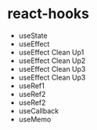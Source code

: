 # react-hooks

- useState
- useEffect
- useEffect Clean Up1
- useEffect Clean Up2
- useEffect Clean Up3
- useEffect Clean Up3
- useRef1
- useRef2
- useRef2
- useCallback
- useMemo
